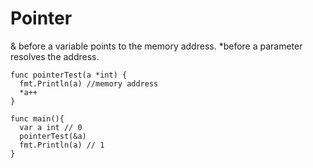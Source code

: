 # Pointer

& before a variable points to the memory address.
*before a parameter resolves the address.

```
func pointerTest(a *int) {
  fmt.Println(a) //memory address
  *a++
}

func main(){
  var a int // 0
  pointerTest(&a)
  fmt.Println(a) // 1
}
```

